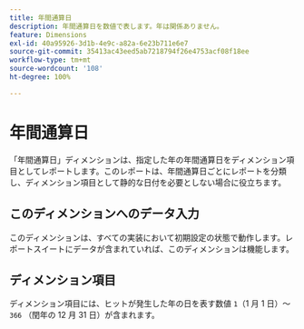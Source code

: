 ```yaml
---
title: 年間通算日
description: 年間通算日を数値で表します。年は関係ありません。
feature: Dimensions
exl-id: 40a95926-3d1b-4e9c-a82a-6e23b711e6e7
source-git-commit: 35413ac43eed5ab7218794f26e4753acf08f18ee
workflow-type: tm+mt
source-wordcount: '108'
ht-degree: 100%

---
```


# 年間通算日

「年間通算日」ディメンションは、指定した年の年間通算日をディメンション項目としてレポートします。このレポートは、年間通算日ごとにレポートを分類し、ディメンション項目として静的な日付を必要としない場合に役立ちます。

## このディメンションへのデータ入力

このディメンションは、すべての実装において初期設定の状態で動作します。レポートスイートにデータが含まれていれば、このディメンションは機能します。

## ディメンション項目

ディメンション項目には、ヒットが発生した年の日を表す数値 `1`（1 月 1 日）～ `366` （閏年の 12 月 31 日）が含まれます。
